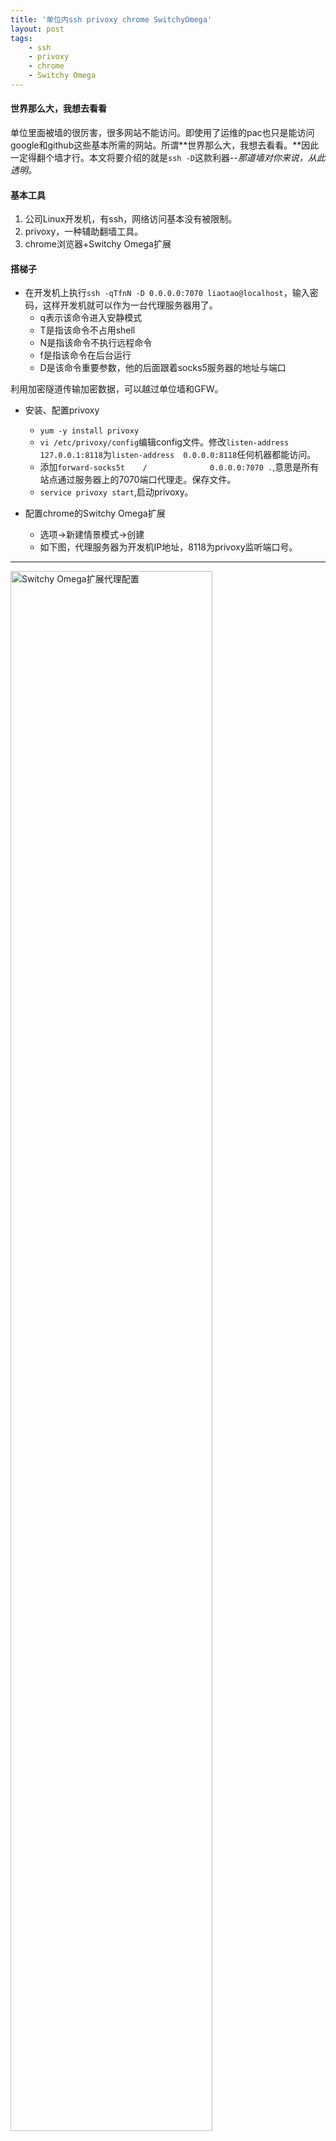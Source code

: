 ```yaml
---
title: '单位内ssh privoxy chrome SwitchyOmega'
layout: post
tags:
    - ssh
    - privoxy
    - chrome
    - Switchy Omega
---
```

#### 世界那么大，我想去看看
单位里面被墙的很厉害，很多网站不能访问。即使用了运维的pac也只是能访问google和github这些基本所需的网站。所谓**世界那么大，我想去看看。**因此一定得翻个墙才行。本文将要介绍的就是`ssh -D`这款利器--*那道墙对你来说，从此透明。*

#### 基本工具
1. 公司Linux开发机，有ssh，网络访问基本没有被限制。
2. privoxy，一种辅助翻墙工具。
3. chrome浏览器+Switchy Omega扩展

#### 搭梯子
- 在开发机上执行`ssh -qTfnN -D 0.0.0.0:7070 liaotao@localhost`，输入密码，这样开发机就可以作为一台代理服务器用了。
  - q表示该命令进入安静模式
  - T是指该命令不占用shell
  - N是指该命令不执行远程命令
  - f是指该命令在后台运行
  - D是该命令重要参数，他的后面跟着socks5服务器的地址与端口
  
利用加密隧道传输加密数据，可以越过单位墙和GFW。

- 安装、配置privoxy
  - `yum -y install privoxy`
  - `vi /etc/privoxy/config`编辑config文件。修改`listen-address  127.0.0.1:8118`为`listen-address  0.0.0.0:8118`任何机器都能访问。
  - 添加`forward-socks5t    /              0.0.0.0:7070 .`,意思是所有站点通过服务器上的7070端口代理走。保存文件。
  - `service privoxy start`,启动privoxy。
 
- 配置chrome的Switchy Omega扩展
  - 选项->新建情景模式->创建
  - 如下图，代理服务器为开发机IP地址，8118为privoxy监听端口号。

---
<img src='http://o94lfo79s.bkt.clouddn.com/CC0B82AE-9016-48B4-A72F-75BCB2231206.png-watermark' width='80%' alt='Switchy Omega扩展代理配置' />

配置好后在地址栏中输入<http://p.p>正常显示则表示梯子已经搭好了哦。：-）


